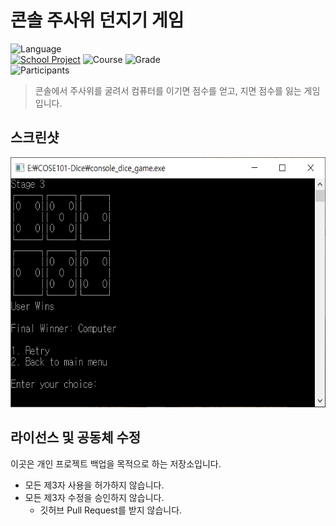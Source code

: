 # 콘솔 주사위 던지기 게임

![Language][language-c]
<br>
[![School Project][korea-university-image]][korea-university-cs-url]
![Course][course-cose101]
![Grade][grade-a+]
<br>
![Participants][participants-solo]

> 콘솔에서 주사위를 굴려서 컴퓨터를 이기면 점수를 얻고, 지면 점수를 잃는 게임입니다.

## 스크린샷

<img src="documents/screenshot.png" height="400px">

## 라이선스 및 공동체 수정

이곳은 개인 프로젝트 백업을 목적으로 하는 저장소입니다.

  * 모든 제3자 사용을 허가하지 않습니다.
  * 모든 제3자 수정을 승인하지 않습니다.
    * 깃허브 Pull Request를 받지 않습니다.

<!-- Image definitions -->
[korea-university-image]: https://img.shields.io/badge/Institution-Korea%20University-red
[korea-university-cs-url]: http://cs.korea.ac.kr
[course-cose101]: https://img.shields.io/badge/Course-Computer%20Programming%20I-brightgreen
[language-c]: https://img.shields.io/badge/Language-C-orange
[grade-a+]: https://img.shields.io/badge/Grade-A%2B-yellow
[participants-solo]: https://img.shields.io/badge/Participants-Solo%20Project-7aa3cc
